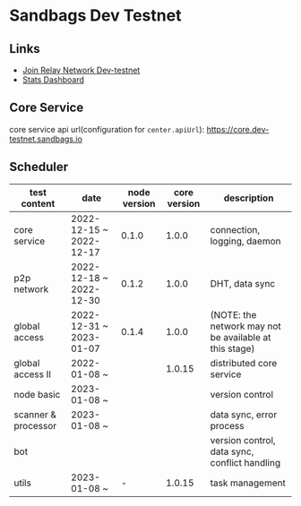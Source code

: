 # Sandbags Dev Testnet

## Links

* [Join Relay Network Dev-testnet](https://docs.sandbags.io/join-relay-network-dev-testnet/setup)
* [Stats Dashboard](https://core.dev-testnet.sandbags.io)

## Core Service

core service api url(configuration for `center.apiUrl`): https://core.dev-testnet.sandbags.io

## Scheduler

| test content | date | node version | core version | description |
| --- | --- | --- | --- | --- |
| core service | 2022-12-15 ~ 2022-12-17 | 0.1.0 | 1.0.0 | connection, logging, daemon |
| p2p network | 2022-12-18 ~ 2022-12-30 | 0.1.2 | 1.0.0 | DHT, data sync |
| global access | 2022-12-31 ~ 2023-01-07 | 0.1.4 | 1.0.0 | (NOTE: the network may not be available at this stage) |
| global access II | 2022-01-08 ~ |  | 1.0.15 | distributed core service |
| node basic | 2023-01-08 ~ |  |  | version control |
| scanner & processor | 2023-01-08 ~ |  |  | data sync, error process |
| bot |  |  |  | version control, data sync, conflict handling |
| utils | 2023-01-08 ~ | - | 1.0.15 | task management |
